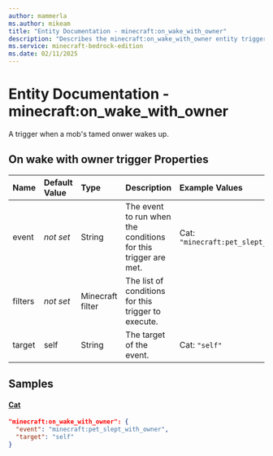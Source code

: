 ```yaml
---
author: mammerla
ms.author: mikeam
title: "Entity Documentation - minecraft:on_wake_with_owner"
description: "Describes the minecraft:on_wake_with_owner entity trigger"
ms.service: minecraft-bedrock-edition
ms.date: 02/11/2025 
---
```


# Entity Documentation - minecraft:on_wake_with_owner

A trigger when a mob's tamed onwer wakes up.


## On wake with owner trigger Properties

|Name       |Default Value |Type |Description |Example Values |
|:----------|:-------------|:----|:-----------|:------------- |
| event | *not set* | String | The event to run when the conditions for this trigger are met. | Cat: `"minecraft:pet_slept_with_owner"` | 
| filters | *not set* | Minecraft filter | The list of conditions for this trigger to execute. |  | 
| target | self | String | The target of the event. | Cat: `"self"` | 

## Samples

#### [Cat](https://github.com/Mojang/bedrock-samples/tree/preview/behavior_pack/entities/cat.json)


```json
"minecraft:on_wake_with_owner": {
  "event": "minecraft:pet_slept_with_owner",
  "target": "self"
}
```
